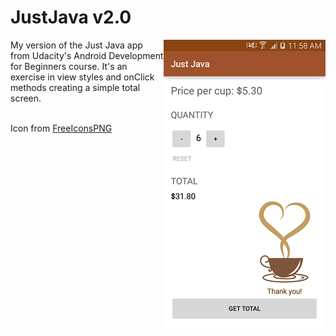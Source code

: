 # JustJava v2.0
<img align="right" src="https://github.com/Anna-Liu/JustJava/blob/master/preview.png?raw=true">My version of the Just Java app from Udacity's Android Development for Beginners course. It's an exercise in view styles and onClick methods creating a simple total screen.

<br>Icon from [FreeIconsPNG](www.freeiconspng.com)
